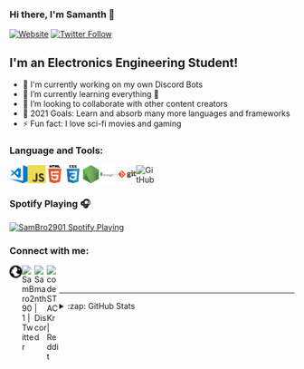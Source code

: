 ### Hi there, I'm Samanth 👋

[![Website](https://img.shields.io/website?label=SamBro2901.github.io&style=for-the-badge&url=https%3A%2F%2Fsambro2901github.io)](https://SamBro2901.github.io)
[![Twitter Follow](https://img.shields.io/twitter/follow/SamBro2901?color=1DA1F2&logo=twitter&style=for-the-badge)](https://twitter.com/intent/follow?original_referer=https%3A%2F%2Fgithub.com%2FSamBro2901&screen_name=SamBro2901)

## I'm an Electronics Engineering Student!

- 🔭 I'm currently working on my own Discord Bots
- 🌱 I’m currently learning everything 🤣
- 👯 I’m looking to collaborate with other content creators
- 🥅 2021 Goals: Learn and absorb many more languages and frameworks
- ⚡ Fun fact: I love sci-fi movies and gaming

### Language and Tools:

<img align="left" alt="Visual Studio Code" width="32px" src="https://raw.githubusercontent.com/github/explore/80688e429a7d4ef2fca1e82350fe8e3517d3494d/topics/visual-studio-code/visual-studio-code.png" />
<img align="left" alt="JavaScript" width="32px" src="https://raw.githubusercontent.com/github/explore/80688e429a7d4ef2fca1e82350fe8e3517d3494d/topics/javascript/javascript.png" />
<img align="left" alt="HTML 5" width="32px" src="https://raw.githubusercontent.com/github/explore/80688e429a7d4ef2fca1e82350fe8e3517d3494d/topics/html/html.png" />
<img align="left" alt="CSS 3" width="32px" src="https://raw.githubusercontent.com/github/explore/80688e429a7d4ef2fca1e82350fe8e3517d3494d/topics/css/css.png" />
<img align="left" alt="Node.js" width="32px" src="https://raw.githubusercontent.com/github/explore/80688e429a7d4ef2fca1e82350fe8e3517d3494d/topics/nodejs/nodejs.png" />
<img align="left" alt="MongoDB" width="32px" src="https://raw.githubusercontent.com/github/explore/80688e429a7d4ef2fca1e82350fe8e3517d3494d/topics/mongodb/mongodb.png" />
<img align="left" alt="Git" width="32px" src="https://raw.githubusercontent.com/github/explore/80688e429a7d4ef2fca1e82350fe8e3517d3494d/topics/git/git.png" />
<img align="left" alt="GitHub" width="32px" src="https://cdn.jsdelivr.net/npm/simple-icons@v4/icons/github.svg" />

<br />
<br />

### Spotify Playing 🎧

[<img src="https://novatorem.sambro2901.vercel.app/api/spotify" alt="SamBro2901 Spotify Playing" width="350" />](https://open.spotify.com/user/97d9649907da49d383f35cf03dc3a177)

### Connect with me:

[<img align="left" alt="SamBro2901.com" width="22px" src="https://raw.githubusercontent.com/iconic/open-iconic/master/svg/globe.svg" />][website]
[<img align="left" alt="SamBro2901 | Twitter" width="22px" src="https://cdn.jsdelivr.net/npm/simple-icons@v3/icons/twitter.svg" />][twitter]
[<img align="left" alt="Samanth | Discord" width="22px" src="https://cdn.jsdelivr.net/npm/simple-icons@v3/icons/discord.svg" />][discord]
[<img align="left" alt="codeSTACKr | Reddit" width="22px" src="https://cdn.jsdelivr.net/npm/simple-icons@v3/icons/reddit.svg" />][reddit]

<br />
<br />

---

<details>
  <summary>:zap: GitHub Stats</summary>

  <img align="left" alt="SamBro2901's GitHub Stats" src="https://github-readme-stats.vercel.app/api?username=SamBro2901&show_icons=true&hide_border=true&count_private=true&theme=radical" />

</details>

[website]: https://SamBro2901.com
[twitter]: https://twitter.com/SamBro2901
[discord]: https://discord.gg/codm
[reddit]: https://www.reddit.com/u/SamBro2901
